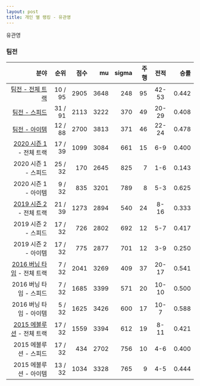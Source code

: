 ```yaml
---
layout: post
title: 개인 별 랭킹 - 유관영
---
```


유관영


### 팀전

| 분야 | 순위 | 점수 | mu | sigma | 주행 | 전적 | 승률 |
|---:|---:|---:|---:|---:|---:|:---:|---:|
| [팀전 - 전체 트랙](../team-full) | 10 / 95 | 2905 | 3648 | 248 | 95 | 42-53 | 0.442 |
| [팀전 - 스피드](../team-speed) | 31 / 91 | 2113 | 3222 | 370 | 49 | 20-29 | 0.408 |
| [팀전 - 아이템](../team-item) | 12 / 88 | 2700 | 3813 | 371 | 46 | 22-24 | 0.478 |
| [2020 시즌 1](../teams-t2020_1) - 전체 트랙 | 17 / 39 | 1099 | 3084 | 661 | 15 | 6-9 | 0.400 |
| 2020 시즌 1 - 스피드 | 25 / 32 | 170 | 2645 | 825 | 7 | 1-6 | 0.143 |
| 2020 시즌 1 - 아이템 | 9 / 32 | 835 | 3201 | 789 | 8 | 5-3 | 0.625 |
| [2019 시즌 2](../teams-t2019_2) - 전체 트랙 | 21 / 39 | 1273 | 2894 | 540 | 24 | 8-16 | 0.333 |
| 2019 시즌 2 - 스피드 | 17 / 32 | 726 | 2802 | 692 | 12 | 5-7 | 0.417 |
| 2019 시즌 2 - 아이템 | 17 / 32 | 775 | 2877 | 701 | 12 | 3-9 | 0.250 |
| [2016 버닝 타임](../teams-t2016_1) - 전체 트랙 | 7 / 32 | 2041 | 3269 | 409 | 37 | 20-17 | 0.541 |
| 2016 버닝 타임 - 스피드 | 7 / 32 | 1685 | 3399 | 571 | 20 | 10-10 | 0.500 |
| 2016 버닝 타임 - 아이템 | 5 / 32 | 1625 | 3426 | 600 | 17 | 10-7 | 0.588 |
| [2015 에볼루션](../teams-t2015_1) - 전체 트랙 | 17 / 32 | 1559 | 3394 | 612 | 19 | 8-11 | 0.421 |
| 2015 에볼루션 - 스피드 | 17 / 32 | 434 | 2702 | 756 | 10 | 4-6 | 0.400 |
| 2015 에볼루션 - 아이템 | 13 / 32 | 1034 | 3328 | 765 | 9 | 4-5 | 0.444 |
